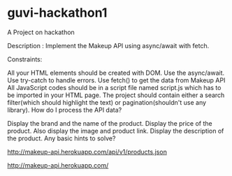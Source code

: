 # guvi-hackathon1
A Project on hackathon

Description :
Implement the Makeup API using async/await with fetch.

Constraints:

All your HTML elements should be created with DOM.
Use the async/await.
Use try-catch to handle errors.
Use fetch() to get the data from Makeup API
All JavaScript codes should be in a script file named script.js which has to be imported in your HTML page.
The project should contain either a search filter(which should highlight the text) or pagination(shouldn't use any library).
How do I process the API data?

Display the brand and the name of the product.
Display the price of the product.
Also display the image and product link.
Display the description of the product.
Any basic hints to solve?

http://makeup-api.herokuapp.com/api/v1/products.json

http://makeup-api.herokuapp.com/
